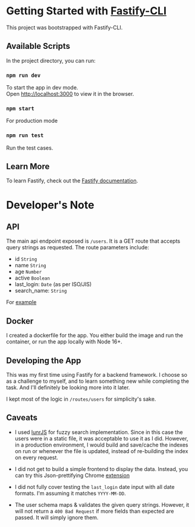 # Getting Started with [Fastify-CLI](https://www.npmjs.com/package/fastify-cli)
This project was bootstrapped with Fastify-CLI.

## Available Scripts

In the project directory, you can run:

### `npm run dev`

To start the app in dev mode.\
Open [http://localhost:3000](http://localhost:3000) to view it in the browser.

### `npm start`

For production mode

### `npm run test`

Run the test cases.

## Learn More

To learn Fastify, check out the [Fastify documentation](https://fastify.dev/docs/latest/).


# Developer's Note
## API
The main api endpoint exposed is `/users`. It is a GET route that accepts query strings as requested. The route parameters include:

- id `String`
- name `String`
- age `Number`
- active `Boolean`
- last_login: `Date` (as per ISO/JIS)
- search_name: `String`

For [example](http://localhost:3000/users?search_name=davi&active=true)

## Docker
I created a dockerfile for the app. You either build the image and run the container, or run the app locally with Node 16+.

## Developing the App
This was my first time using Fastify for a backend framework. I choose so as a challenge to myself, and to learn something new while completing the task. And I'll definitely be looking more into it later.

I kept most of the logic in `/routes/users` for simplicity's sake.

## Caveats
- I used [lunrJS](https://lunrjs.com/) for fuzzy search implementation. Since in this case the users were in a static file, it was acceptable to use it as I did. However, in a production environment, I would build and save/cache the indexes on run or whenever the file is updated, instead of re-building the index on every request.

- I did not get to build a simple frontend to display the data. Instead, you can try this Json-prettifying Chrome [extension](https://chromewebstore.google.com/detail/json-viewer/gbmdgpbipfallnflgajpaliibnhdgobh)

- I did not fully cover testing the `last_login` date input with all date formats. I'm assuming it matches `YYYY-MM-DD`.

- The user schema maps & validates the given query strings. However, it will not return a `400 Bad Request` if more fields than expected are passed. It will simply ignore them.
